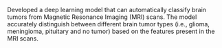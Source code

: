 <p>Developed a deep learning model that can automatically classify brain tumors from Magnetic Resonance Imaging (MRI) scans. The model accurately distinguish between different brain tumor types (i.e., glioma, meningioma, pituitary and no tumor) based on the features present in the MRI scans.</p>
